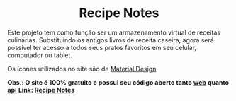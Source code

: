 <h1 align="center">Recipe Notes</h1>
<p>Este projeto tem como função ser um armazenamento virtual de receitas culinárias. Substituindo os antigos livros de receita caseira, agora será possível ter acesso a todos seus pratos favoritos em seu celular, computador ou tablet.</p>
<p>Os ícones utilizados no site são de <a  href="https://fonts.google.com/icons?selected=Material+Icons">Material Design</a></p>
<strong>Obs.: O site é 100% gratuito e possui seu código aberto tanto <a  href="https://github.com/igorjung/recipe-notes-front">web</a> quanto <a  href="https://github.com/igorjung/recipe-notes-api">api</a></strong>
<strong>Link: <a href="https://recipe-notes.netlify.app">Recipe Notes</a>
